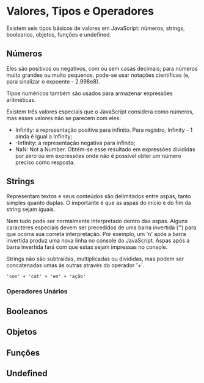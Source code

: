 # Valores, Tipos e Operadores

Existem seis tipos básicos de valores em JavaScript: números, strings, booleanos, objetos, funções e undefined.

## Números

Eles são positivos ou negativos, com ou sem casas decimais; para números muito grandes ou muito pequenos, pode-se usar notações científicas (e, para sinalizar o expoente - 2.998e8).

Tipos numéricos também são usados para armazenar expressões aritméticas.

Existem três valores especiais que o JavaScript considera como números, mas esses valores não se parecem com eles:

* Infinity: a representação positiva para infinito. Para registro, Infinity - 1 ainda é igual a Infinity;
* -Infinity: a representação negativa para infinito;
* NaN: Not a Number. Obtém-se esse resultado em expressões divididas por zero ou em expressões onde não é possível obter um número preciso como resposta.

## Strings

Representam textos e seus conteúdos são delimitados entre aspas, tanto simples quanto duplas. O importante é que as aspas do início e do fim da string sejam iguais.

Nem tudo pode ser normalmente interpretado dentro das aspas. Alguns caracteres especiais devem ser precedidos de uma barra invertida ('\') para que ocorra sua correta interpretação. Por exemplo, um 'n' após a barra invertida produz uma nova linha no console do JavaScript. Aspas após a barra invertida fará com que estas sejam impressas no console.

Strings não são subtraídas, multiplicadas ou divididas, mas podem ser concatenadas umas às outras através do operador '+'.

    'con' + 'cat' + 'en' + 'ação'

### Operadores Unários

## Booleanos


## Objetos


## Funções


## Undefined